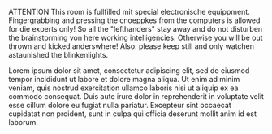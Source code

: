 ATTENTION
This room is fullfilled mit special electronische equippment. 
Fingergrabbing and pressing the cnoeppkes from the computers is allowed for die experts only! 
So all the "lefthanders" stay away and do not disturben the brainstorming von here working intelligencies. 
Otherwise you will be out thrown and kicked anderswhere! 
Also: please keep still and only watchen astaunished the blinkenlights.

Lorem ipsum dolor sit amet, consectetur adipiscing elit, sed do eiusmod tempor incididunt ut labore et dolore magna aliqua. Ut enim ad minim veniam, quis nostrud exercitation ullamco laboris nisi ut aliquip ex ea commodo consequat. Duis aute irure dolor in reprehenderit in voluptate velit esse cillum dolore eu fugiat nulla pariatur. Excepteur sint occaecat cupidatat non proident, sunt in culpa qui officia deserunt mollit anim id est laborum.
